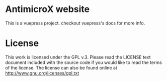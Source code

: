 # AntimicroX website
This is a vuepress project. checkout vuepress's docs for more info.


# License
This work is licensed under the GPL v.3. Please read the LICENSE text document included with the source code if you would like to read the terms of the license. The license can also be found online at http://www.gnu.org/licenses/gpl.txt

